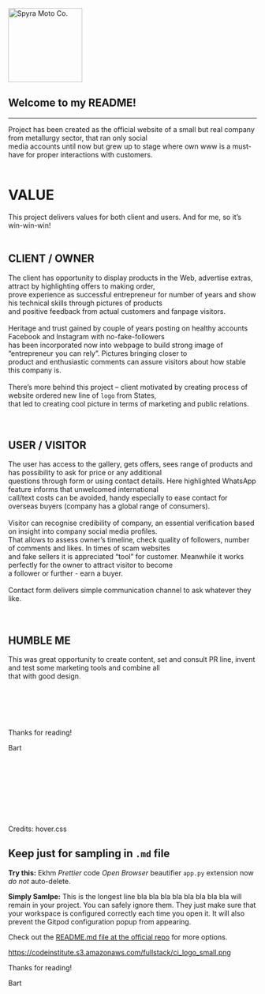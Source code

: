 <img src="https://avatars1.githubusercontent.com/u/60409396?s=460&u=4d20c0fc77001db2a31eb17e75a04e9b168305ad&v=4" alt="Spyra Moto Co." height="150" width="150" style="margin: 0;">

## Welcome to my README!
--------

Project has been created as the official website of a small but real company from metallurgy sector, that ran only social <br>
media accounts until now but grew up to stage where own www is a must-have for proper interactions with customers.
<br>
<br>

# VALUE

This project delivers values for both client and users. And for me, so it’s win-win-win! 
<br>
<br>

## CLIENT / OWNER

The client has opportunity to display products in the Web, advertise extras, attract by highlighting offers to making order, <br>
prove experience as successful entrepreneur for number of years and show his technical skills through pictures of products <br>
and positive feedback from actual customers and fanpage visitors.
<br><br>
Heritage and trust gained by couple of years posting on healthy accounts Facebook and Instagram with no-fake-followers <br>
has been incorporated now into webpage to build strong image of “entrepreneur you can rely”. Pictures bringing closer to <br>
product and enthusiastic comments can assure visitors about how stable this company is.
<br><br>
There’s more behind this project – client motivated by creating process of website ordered new line of `logo` from States, <br>
that led to creating cool picture in terms of marketing and public relations. 
<br><br>
<br>
## USER / VISITOR

The user has access to the gallery, gets offers, sees range of products and has possibility to ask for price or any additional <br>
questions through form or using contact details. Here highlighted WhatsApp feature informs that unwelcomed international <br>
call/text costs can be avoided, handy especially to ease contact for overseas buyers (company has a global range of consumers).
<br><br>
Visitor can recognise credibility of company, an essential verification based on insight into company social media profiles. <br>
That allows to assess owner’s timeline, check quality of followers, number of comments and likes. In times of scam websites <br>
and fake sellers it is appreciated “tool” for customer. Meanwhile it works perfectly for the owner to attract visitor to become <br>
a follower or further - earn a buyer.
<br><br>
Contact form delivers simple communication channel to ask whatever they like.
<br><br>
<br>
## HUMBLE ME

This was great opportunity to create content, set and consult PR line, invent and test some marketing tools and combine all <br>
that with good design. 

<br><br>
--------

Thanks for reading!

Bart

<br><br><br><br><br><br><br>

Credits: hover.css 

## Keep just for sampling in `.md` file


**Try this:** Ekhm _Prettier_ code *Open Browser* beautifier `app.py` extension now _do not_ auto-delete.

**Simply Samlpe:** This is the longest line bla bla bla bla bla bla bla bla will remain in your project. You can safely ignore them. They just make sure that your workspace is configured correctly each time you open it. It will also prevent the Gitpod configuration popup from appearing.

Check out the <a href="https://github.com/Eventyret/vscode-bcdn" target="_blank">README.md file at the official repo</a> for more options.

https://codeinstitute.s3.amazonaws.com/fullstack/ci_logo_small.png



Thanks for reading!

Bart